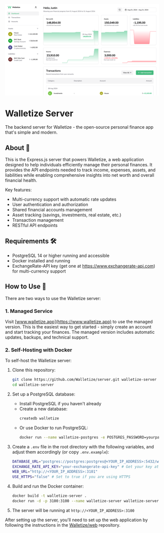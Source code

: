 ![Walletize](hero-light.png)

# Walletize Server

The backend server for Walletize - the open-source personal finance app that's simple and modern.

## About 📝

This is the Express.js server that powers Walletize, a web application designed to help individuals efficiently manage their personal finances. It provides the API endpoints needed to track income, expenses, assets, and liabilities while enabling comprehensive insights into net worth and overall financial health.

Key features:

- Multi-currency support with automatic rate updates
- User authentication and authorization
- Shared financial accounts management
- Asset tracking (savings, investments, real estate, etc.)
- Transaction management
- RESTful API endpoints

## Requirements 🛠️

- PostgreSQL 14 or higher running and accessible
- Docker installed and running
- ExchangeRate-API key (get one at https://www.exchangerate-api.com) for multi-currency support

## How to Use 🚀

There are two ways to use the Walletize server:

### 1. Managed Service

Visit [www.walletize.app](https://www.walletize.app) to use the managed version. This is the easiest way to get started - simply create an account and start tracking your finances. The managed version includes automatic updates, backups, and technical support.

### 2. Self-Hosting with Docker

To self-host the Walletize server:

1. Clone this repository:

   ```bash
   git clone https://github.com/Walletize/server.git walletize-server
   cd walletize-server
   ```

2. Set up a PostgreSQL database:

   - Install PostgreSQL if you haven't already
   - Create a new database:
     ```bash
     createdb walletize
     ```
   - Or use Docker to run PostgreSQL:
     ```bash
     docker run --name walletize-postgres -e POSTGRES_PASSWORD=yourpassword -e POSTGRES_DB=walletize -p 5432:5432 -d postgres:14
     ```

3. Create a `.env` file in the root directory with the following variables, and adjust them accordingly (or copy `.env.example`):

   ```bash
   DATABASE_URL="postgres://postgres:postgres@<YOUR_IP_ADDRESS>:5432/walletize"
   EXCHANGE_RATE_API_KEY="your-exchangerate-api-key" # Get your key at https://www.exchangerate-api.com
   WEB_URL="http://<YOUR_IP_ADDRESS>:3101"
   USE_HTTPS="false" # Set to true if you are using HTTPS
   ```

4. Build and run the Docker container:

   ```bash
   docker build -t walletize-server .
   docker run -d -p 3100:3100 --name walletize-server walletize-server
   ```

5. The server will be running at `http://<YOUR_IP_ADDRESS>:3100`

After setting up the server, you'll need to set up the web application by following the instructions in the [Walletize/web](https://github.com/Walletize/web) repository.
